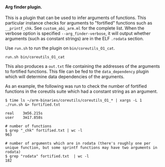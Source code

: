 #### Arg finder plugin.

This is a plugin that can be used to infer arguments of functions. This
particular instance checks for arguments to "fortified" functions such as
`__printf_chk`. See `custom_abi_arm.ml` for the complete list. When the verbose
option is specified `--arg_finder-verbose`, it will output whether arguments
(such as constant strings) are in the ELF `.rodata` section.

Use `run.sh` to run the plugin on `bin/coreutils_O1_cat`.

```
run.sh bin/coreutils_O1_cat
```

This also produces a
`out.txt` file containing the addresses of the arguments to fortified
functions. This file can be fed to the `data_dependency` plugin which will
determine data dependencies of the arguments.

As an example, the following was run to check the number of fortified functions
in the coreutils suite which had a constant string as an argument.

```
$ time ls ~/arm-binaries/coreutils/coreutils_O1_* | xargs -L 1 ./run.sh &> fortified.txt

real    3m56.215s
user    3m17.858s

# number of functions
$ grep "_chk" fortified.txt | wc -l
963

# number of arguments which are in rodata (there's roughly one per unique function, but some sprintf functions may have two arguments in rodata)
$ grep "rodata" fortified.txt  | wc -l
182
```
